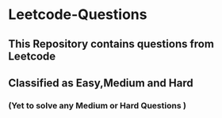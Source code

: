 # Leetcode-Questions
## This Repository contains questions from Leetcode
## Classified as Easy,Medium and Hard 

### (Yet to solve any Medium or Hard Questions )
